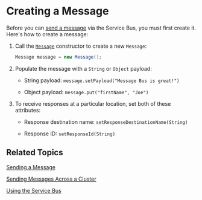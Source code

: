 # Creating a Message

Before you can 
[send a message](/docs/7-2/frameworks/-/knowledge_base/f/using-the-service-bus#sending-messages) 
via the Service Bus, you must first create it. Here's how to create a message: 

1.  Call the
    [`Message`](@platform-ref@/7.1-latest/javadocs/portal-kernel/com/liferay/portal/kernel/messaging/Message.html) 
    constructor to create a new `Message`: 

    ```java
    Message message = new Message();
    ```

2.  Populate the message with a `String` or `Object` payload:

    -   String payload: `message.setPayload("Message Bus is great!")`

    -   Object payload: `message.put("firstName", "Joe")`

3.  To receive responses at a particular location, set both of these attributes: 

    -  Response destination name: `setResponseDestinationName(String)`

    -  Response ID: `setResponseId(String)`

## Related Topics

[Sending a Message](/docs/7-2/frameworks/-/knowledge_base/f/sending-a-message)

[Sending Messages Across a Cluster](/docs/7-2/frameworks/-/knowledge_base/f/sending-messages-across-the-cluster) 

[Using the Service Bus](/docs/7-2/frameworks/-/knowledge_base/f/using-the-service-bus) 
